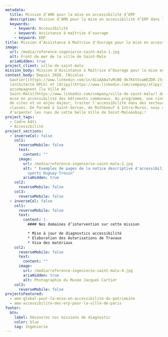 ```yaml
---
metadata:
  title: Mission d’AMO pour la mise en accessibilité d’ERP
  description: Mission d’AMO pour la mise en accessibilité d’ERP dans la ville de Saint-Malo
  keywords:
    - keyword: Accessibilité
    - keyword: Assistance à maîtrise d'ouvrage
    - keyword: ERP
title: Mission d’Assistance à Maîtrise d'Ouvrage pour la mise en accessibilité d’ERP
image:
  url: /media/reference-ingenierie-saint-malo-1.jpg
  alt: Front de mer de la ville de Saint-Malo
  ariaHidden: true
project_client: ville-de-saint-malo
mission_body: Mission d’Assistance à Maîtrise d’Ouvrage pour la mise en accessibilité d’ERP
context_body: Depuis 2020, [Nicolas
  Gautier](https://www.linkedin.com/in/ACoAAAaTvMcB0_9k7KXtSswWEZDR-J5sAb-OpBs/)
  (architecte DPLG) et [Atipy](https://www.linkedin.com/company/atipy/)
  accompagnent [la Ville de
  Saint-Malo](https://www.linkedin.com/company/ville-de-saint-malo/) dans la
  mise en accessibilité des bâtiments communaux. Au programme, une cinquantaine
  de sites et un enjeu majeur, traiter l'accessibilité dans des secteurs
  classés. De Paramé à Saint-Servan, de Rothéneuf à Intra-Muros, nous continuons
  d'arpenter les rues de cette belle Ville de Saint-Malo&nbsp;!
project_tags:
  - Cadre bâti
  - Accessibilité
project_sections:
  - inverseCol: false
    col1:
      reverseMobile: false
      text:
        content: ""
      image:
        url: /media/reference-ingenierie-saint-malo-2.jpg
        alt: " Exemples de pages de la notice descriptive d'accessibilité de la Salle de
          sports Duguay-Trouin"
        ariaHidden: true
    col2:
      reverseMobile: false
    col3:
      reverseMobile: false
  - inverseCol: false
    col1:
      reverseMobile: false
      text:
        content: |-
          #### Nos domaines d’intervention sur cette mission

          * Mise à jour de diagnostics accessibilité
          * Elaboration des Autorisations de Travaux
          * Visa des matériaux
    col2:
      reverseMobile: false
      text:
        content: ""
      image:
        url: /media/reference-ingenierie-saint-malo-4.jpg
        ariaHidden: true
        alt: Photographie du Musée Jacques Cartier
    col3:
      reverseMobile: false
projectsFeatured:
  - amo-global-pour-la-mise-en-accessibilite-du-patrimoine
  - amo-accessibilite-des-erp-pour-la-ville-de-paris
footer:
  btn:
    label: Découvrez nos missions de diagnostic
    color: blue
    tag: Ingénierie
---
```

